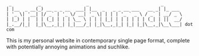 ```
 _          _                 _                           _
| |__  _ __(_) __ _ _ __  ___| |__  _   _ _ __ ___   __ _| |_ ___
| '_ \| '__| |/ _` | '_ \/ __| '_ \| | | | '_ ` _ \ / _` | __/ _ \
| |_) | |  | | (_| | | | \__ \ | | | |_| | | | | | | (_| | ||  __/
|_.__/|_|  |_|\__,_|_| |_|___/_| |_|\__,_|_| |_| |_|\__,_|\__\___| dot com

```

This is my personal website in contemporary single page format, complete with
potentially annoying animations and suchlike.
